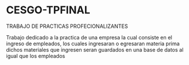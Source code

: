 # CESGO-TPFINAL
TRABAJO DE PRACTICAS PROFECIONALIZANTES 

Trabajo dedicado a la practica de una empresa la cual consiste en el ingreso de empleados, los cuales ingresaran o egresaran materia prima
dichos materiales que ingresen seran guardados en una base de datos al igual que los empleados
